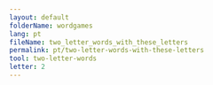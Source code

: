 ```yaml
---
layout: default
folderName: wordgames
lang: pt
fileName: two_letter_words_with_these_letters
permalink: pt/two-letter-words-with-these-letters
tool: two-letter-words
letter: 2
---
```

